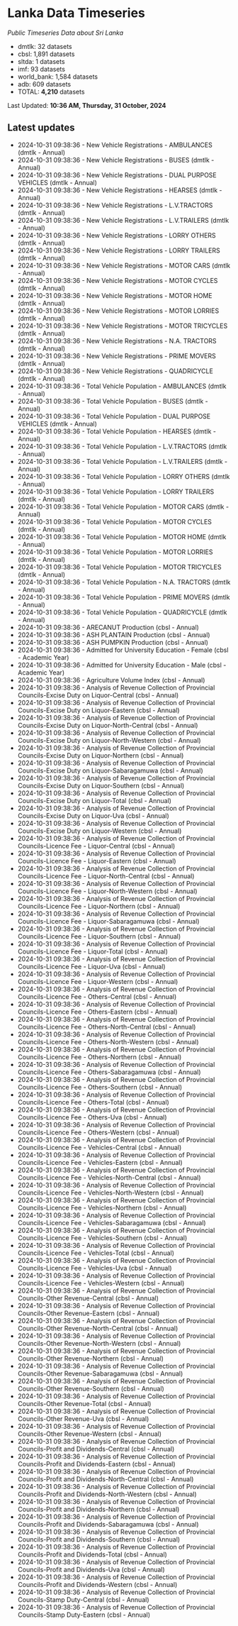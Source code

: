 # Lanka Data Timeseries
*Public Timeseries Data about Sri Lanka*

* dmtlk: 32 datasets
* cbsl: 1,891 datasets
* sltda: 1 datasets
* imf: 93 datasets
* world_bank: 1,584 datasets
* adb: 609 datasets
* TOTAL: **4,210** datasets

Last Updated: **10:36 AM, Thursday, 31 October, 2024**

## Latest updates

* 2024-10-31 09:38:36 - New Vehicle Registrations - AMBULANCES (dmtlk - Annual)
* 2024-10-31 09:38:36 - New Vehicle Registrations - BUSES (dmtlk - Annual)
* 2024-10-31 09:38:36 - New Vehicle Registrations - DUAL PURPOSE VEHICLES (dmtlk - Annual)
* 2024-10-31 09:38:36 - New Vehicle Registrations - HEARSES (dmtlk - Annual)
* 2024-10-31 09:38:36 - New Vehicle Registrations - L.V.TRACTORS (dmtlk - Annual)
* 2024-10-31 09:38:36 - New Vehicle Registrations - L.V.TRAILERS (dmtlk - Annual)
* 2024-10-31 09:38:36 - New Vehicle Registrations - LORRY OTHERS (dmtlk - Annual)
* 2024-10-31 09:38:36 - New Vehicle Registrations - LORRY TRAILERS (dmtlk - Annual)
* 2024-10-31 09:38:36 - New Vehicle Registrations - MOTOR CARS (dmtlk - Annual)
* 2024-10-31 09:38:36 - New Vehicle Registrations - MOTOR CYCLES (dmtlk - Annual)
* 2024-10-31 09:38:36 - New Vehicle Registrations - MOTOR HOME (dmtlk - Annual)
* 2024-10-31 09:38:36 - New Vehicle Registrations - MOTOR LORRIES (dmtlk - Annual)
* 2024-10-31 09:38:36 - New Vehicle Registrations - MOTOR TRICYCLES (dmtlk - Annual)
* 2024-10-31 09:38:36 - New Vehicle Registrations - N.A. TRACTORS (dmtlk - Annual)
* 2024-10-31 09:38:36 - New Vehicle Registrations - PRIME MOVERS (dmtlk - Annual)
* 2024-10-31 09:38:36 - New Vehicle Registrations - QUADRICYCLE (dmtlk - Annual)
* 2024-10-31 09:38:36 - Total Vehicle Population - AMBULANCES (dmtlk - Annual)
* 2024-10-31 09:38:36 - Total Vehicle Population - BUSES (dmtlk - Annual)
* 2024-10-31 09:38:36 - Total Vehicle Population - DUAL PURPOSE VEHICLES (dmtlk - Annual)
* 2024-10-31 09:38:36 - Total Vehicle Population - HEARSES (dmtlk - Annual)
* 2024-10-31 09:38:36 - Total Vehicle Population - L.V.TRACTORS (dmtlk - Annual)
* 2024-10-31 09:38:36 - Total Vehicle Population - L.V.TRAILERS (dmtlk - Annual)
* 2024-10-31 09:38:36 - Total Vehicle Population - LORRY OTHERS (dmtlk - Annual)
* 2024-10-31 09:38:36 - Total Vehicle Population - LORRY TRAILERS (dmtlk - Annual)
* 2024-10-31 09:38:36 - Total Vehicle Population - MOTOR CARS (dmtlk - Annual)
* 2024-10-31 09:38:36 - Total Vehicle Population - MOTOR CYCLES (dmtlk - Annual)
* 2024-10-31 09:38:36 - Total Vehicle Population - MOTOR HOME (dmtlk - Annual)
* 2024-10-31 09:38:36 - Total Vehicle Population - MOTOR LORRIES (dmtlk - Annual)
* 2024-10-31 09:38:36 - Total Vehicle Population - MOTOR TRICYCLES (dmtlk - Annual)
* 2024-10-31 09:38:36 - Total Vehicle Population - N.A. TRACTORS (dmtlk - Annual)
* 2024-10-31 09:38:36 - Total Vehicle Population - PRIME MOVERS (dmtlk - Annual)
* 2024-10-31 09:38:36 - Total Vehicle Population - QUADRICYCLE (dmtlk - Annual)
* 2024-10-31 09:38:36 - ARECANUT Production (cbsl - Annual)
* 2024-10-31 09:38:36 - ASH PLANTAIN Production (cbsl - Annual)
* 2024-10-31 09:38:36 - ASH PUMPKIN Production (cbsl - Annual)
* 2024-10-31 09:38:36 - Admitted for University Education - Female (cbsl - Academic Year)
* 2024-10-31 09:38:36 - Admitted for University Education - Male (cbsl - Academic Year)
* 2024-10-31 09:38:36 - Agriculture Volume Index (cbsl - Annual)
* 2024-10-31 09:38:36 - Analysis of Revenue Collection of Provincial Councils-Excise Duty on Liquor-Central (cbsl - Annual)
* 2024-10-31 09:38:36 - Analysis of Revenue Collection of Provincial Councils-Excise Duty on Liquor-Eastern (cbsl - Annual)
* 2024-10-31 09:38:36 - Analysis of Revenue Collection of Provincial Councils-Excise Duty on Liquor-North-Central (cbsl - Annual)
* 2024-10-31 09:38:36 - Analysis of Revenue Collection of Provincial Councils-Excise Duty on Liquor-North-Western (cbsl - Annual)
* 2024-10-31 09:38:36 - Analysis of Revenue Collection of Provincial Councils-Excise Duty on Liquor-Northern (cbsl - Annual)
* 2024-10-31 09:38:36 - Analysis of Revenue Collection of Provincial Councils-Excise Duty on Liquor-Sabaragamuwa (cbsl - Annual)
* 2024-10-31 09:38:36 - Analysis of Revenue Collection of Provincial Councils-Excise Duty on Liquor-Southern (cbsl - Annual)
* 2024-10-31 09:38:36 - Analysis of Revenue Collection of Provincial Councils-Excise Duty on Liquor-Total (cbsl - Annual)
* 2024-10-31 09:38:36 - Analysis of Revenue Collection of Provincial Councils-Excise Duty on Liquor-Uva (cbsl - Annual)
* 2024-10-31 09:38:36 - Analysis of Revenue Collection of Provincial Councils-Excise Duty on Liquor-Western (cbsl - Annual)
* 2024-10-31 09:38:36 - Analysis of Revenue Collection of Provincial Councils-Licence Fee - Liquor-Central (cbsl - Annual)
* 2024-10-31 09:38:36 - Analysis of Revenue Collection of Provincial Councils-Licence Fee - Liquor-Eastern (cbsl - Annual)
* 2024-10-31 09:38:36 - Analysis of Revenue Collection of Provincial Councils-Licence Fee - Liquor-North-Central (cbsl - Annual)
* 2024-10-31 09:38:36 - Analysis of Revenue Collection of Provincial Councils-Licence Fee - Liquor-North-Western (cbsl - Annual)
* 2024-10-31 09:38:36 - Analysis of Revenue Collection of Provincial Councils-Licence Fee - Liquor-Northern (cbsl - Annual)
* 2024-10-31 09:38:36 - Analysis of Revenue Collection of Provincial Councils-Licence Fee - Liquor-Sabaragamuwa (cbsl - Annual)
* 2024-10-31 09:38:36 - Analysis of Revenue Collection of Provincial Councils-Licence Fee - Liquor-Southern (cbsl - Annual)
* 2024-10-31 09:38:36 - Analysis of Revenue Collection of Provincial Councils-Licence Fee - Liquor-Total (cbsl - Annual)
* 2024-10-31 09:38:36 - Analysis of Revenue Collection of Provincial Councils-Licence Fee - Liquor-Uva (cbsl - Annual)
* 2024-10-31 09:38:36 - Analysis of Revenue Collection of Provincial Councils-Licence Fee - Liquor-Western (cbsl - Annual)
* 2024-10-31 09:38:36 - Analysis of Revenue Collection of Provincial Councils-Licence Fee - Others-Central (cbsl - Annual)
* 2024-10-31 09:38:36 - Analysis of Revenue Collection of Provincial Councils-Licence Fee - Others-Eastern (cbsl - Annual)
* 2024-10-31 09:38:36 - Analysis of Revenue Collection of Provincial Councils-Licence Fee - Others-North-Central (cbsl - Annual)
* 2024-10-31 09:38:36 - Analysis of Revenue Collection of Provincial Councils-Licence Fee - Others-North-Western (cbsl - Annual)
* 2024-10-31 09:38:36 - Analysis of Revenue Collection of Provincial Councils-Licence Fee - Others-Northern (cbsl - Annual)
* 2024-10-31 09:38:36 - Analysis of Revenue Collection of Provincial Councils-Licence Fee - Others-Sabaragamuwa (cbsl - Annual)
* 2024-10-31 09:38:36 - Analysis of Revenue Collection of Provincial Councils-Licence Fee - Others-Southern (cbsl - Annual)
* 2024-10-31 09:38:36 - Analysis of Revenue Collection of Provincial Councils-Licence Fee - Others-Total (cbsl - Annual)
* 2024-10-31 09:38:36 - Analysis of Revenue Collection of Provincial Councils-Licence Fee - Others-Uva (cbsl - Annual)
* 2024-10-31 09:38:36 - Analysis of Revenue Collection of Provincial Councils-Licence Fee - Others-Western (cbsl - Annual)
* 2024-10-31 09:38:36 - Analysis of Revenue Collection of Provincial Councils-Licence Fee - Vehicles-Central (cbsl - Annual)
* 2024-10-31 09:38:36 - Analysis of Revenue Collection of Provincial Councils-Licence Fee - Vehicles-Eastern (cbsl - Annual)
* 2024-10-31 09:38:36 - Analysis of Revenue Collection of Provincial Councils-Licence Fee - Vehicles-North-Central (cbsl - Annual)
* 2024-10-31 09:38:36 - Analysis of Revenue Collection of Provincial Councils-Licence Fee - Vehicles-North-Western (cbsl - Annual)
* 2024-10-31 09:38:36 - Analysis of Revenue Collection of Provincial Councils-Licence Fee - Vehicles-Northern (cbsl - Annual)
* 2024-10-31 09:38:36 - Analysis of Revenue Collection of Provincial Councils-Licence Fee - Vehicles-Sabaragamuwa (cbsl - Annual)
* 2024-10-31 09:38:36 - Analysis of Revenue Collection of Provincial Councils-Licence Fee - Vehicles-Southern (cbsl - Annual)
* 2024-10-31 09:38:36 - Analysis of Revenue Collection of Provincial Councils-Licence Fee - Vehicles-Total (cbsl - Annual)
* 2024-10-31 09:38:36 - Analysis of Revenue Collection of Provincial Councils-Licence Fee - Vehicles-Uva (cbsl - Annual)
* 2024-10-31 09:38:36 - Analysis of Revenue Collection of Provincial Councils-Licence Fee - Vehicles-Western (cbsl - Annual)
* 2024-10-31 09:38:36 - Analysis of Revenue Collection of Provincial Councils-Other Revenue-Central (cbsl - Annual)
* 2024-10-31 09:38:36 - Analysis of Revenue Collection of Provincial Councils-Other Revenue-Eastern (cbsl - Annual)
* 2024-10-31 09:38:36 - Analysis of Revenue Collection of Provincial Councils-Other Revenue-North-Central (cbsl - Annual)
* 2024-10-31 09:38:36 - Analysis of Revenue Collection of Provincial Councils-Other Revenue-North-Western (cbsl - Annual)
* 2024-10-31 09:38:36 - Analysis of Revenue Collection of Provincial Councils-Other Revenue-Northern (cbsl - Annual)
* 2024-10-31 09:38:36 - Analysis of Revenue Collection of Provincial Councils-Other Revenue-Sabaragamuwa (cbsl - Annual)
* 2024-10-31 09:38:36 - Analysis of Revenue Collection of Provincial Councils-Other Revenue-Southern (cbsl - Annual)
* 2024-10-31 09:38:36 - Analysis of Revenue Collection of Provincial Councils-Other Revenue-Total (cbsl - Annual)
* 2024-10-31 09:38:36 - Analysis of Revenue Collection of Provincial Councils-Other Revenue-Uva (cbsl - Annual)
* 2024-10-31 09:38:36 - Analysis of Revenue Collection of Provincial Councils-Other Revenue-Western (cbsl - Annual)
* 2024-10-31 09:38:36 - Analysis of Revenue Collection of Provincial Councils-Profit and Dividends-Central (cbsl - Annual)
* 2024-10-31 09:38:36 - Analysis of Revenue Collection of Provincial Councils-Profit and Dividends-Eastern (cbsl - Annual)
* 2024-10-31 09:38:36 - Analysis of Revenue Collection of Provincial Councils-Profit and Dividends-North-Central (cbsl - Annual)
* 2024-10-31 09:38:36 - Analysis of Revenue Collection of Provincial Councils-Profit and Dividends-North-Western (cbsl - Annual)
* 2024-10-31 09:38:36 - Analysis of Revenue Collection of Provincial Councils-Profit and Dividends-Northern (cbsl - Annual)
* 2024-10-31 09:38:36 - Analysis of Revenue Collection of Provincial Councils-Profit and Dividends-Sabaragamuwa (cbsl - Annual)
* 2024-10-31 09:38:36 - Analysis of Revenue Collection of Provincial Councils-Profit and Dividends-Southern (cbsl - Annual)
* 2024-10-31 09:38:36 - Analysis of Revenue Collection of Provincial Councils-Profit and Dividends-Total (cbsl - Annual)
* 2024-10-31 09:38:36 - Analysis of Revenue Collection of Provincial Councils-Profit and Dividends-Uva (cbsl - Annual)
* 2024-10-31 09:38:36 - Analysis of Revenue Collection of Provincial Councils-Profit and Dividends-Western (cbsl - Annual)
* 2024-10-31 09:38:36 - Analysis of Revenue Collection of Provincial Councils-Stamp Duty-Central (cbsl - Annual)
* 2024-10-31 09:38:36 - Analysis of Revenue Collection of Provincial Councils-Stamp Duty-Eastern (cbsl - Annual)